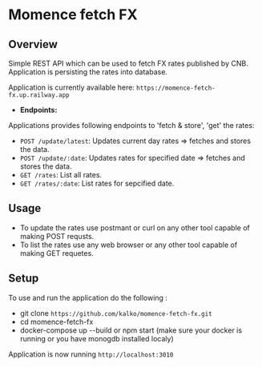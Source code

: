 # Momence fetch FX

## Overview

Simple REST API which can be used to fetch FX rates published by CNB.
Application is persisting the rates into database.

Application is currently available here: `https://momence-fetch-fx.up.railway.app`

- **Endpoints:**

Applications provides following endpoints to 'fetch & store', 'get' the rates:

- `POST /update/latest`: Updates current day rates => fetches and stores the data.
- `POST /update/:date`: Updates rates for specified date => fetches and stores the data.
- `GET /rates`: List all rates.
- `GET /rates/:date`: List rates for sepcified date.

## Usage

- To update the rates use postmant or curl on any other tool capable of making POST requsts.
- To list the rates use any web browser or any other tool capable of making GET requetes.

## Setup

To use and run the application do the following :

- git clone `https://github.com/kalko/momence-fetch-fx.git`
- cd momence-fetch-fx
- docker-compose up --build or npm start (make sure your docker is running or you have monogdb installed localy)

Application is now running `http://localhost:3010`
